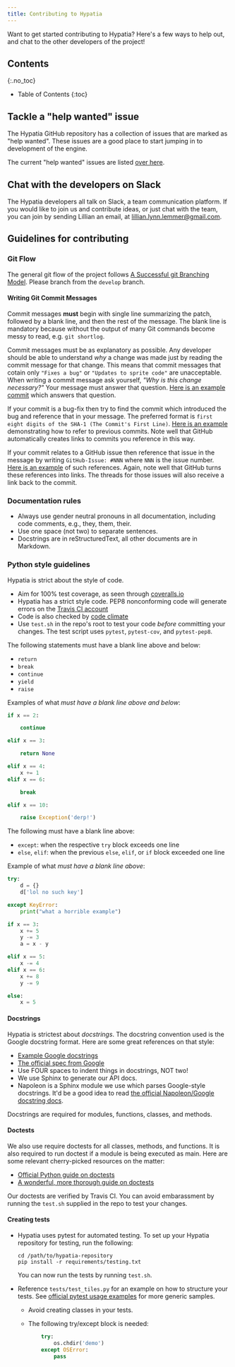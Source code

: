 ```yaml
---
title: Contributing to Hypatia
---
```


Want to get started contributing to Hypatia? Here's a few ways to help out, and chat to the other developers of the project!

## Contents
{:.no_toc}

* Table of Contents
{:toc}


## Tackle a "help wanted" issue

The Hypatia GitHub repository has a collection of issues that are marked as "help wanted". These issues are a good place to start jumping in to development of the engine.

The current "help wanted" issues are listed [over here](https://github.com/hypatia-engine/hypatia/labels/help%20wanted).

## Chat with the developers on Slack

The Hypatia developers all talk on Slack, a team communication platform. If you would like to join us and contribute ideas, or just chat with the team, you can join by sending Lillian an email, at [lillian.lynn.lemmer@gmail.com](mailto:lillian.lynn.lemmer@gmail.com).

## Guidelines for contributing

### Git Flow

The general git flow of the project follows [A Successful git Branching Model](http://nvie.com/posts/a-successful-git-branching-model/). Please branch from the `develop` branch.

#### Writing Git Commit Messages

Commit messages **must** begin with single line summarizing the patch, followed by a blank line, and then the rest of the message.  The blank line is mandatory because without the output of many Git commands become messy to read, e.g. `git shortlog`.

Commit messages must be as explanatory as possible.  Any developer should be able to understand *why* a change was made just by reading the commit message for that change.  This means that commit messages that cotain only `"Fixes a bug"` or `"Updates to sprite code"` are unacceptable.  When writing a commit message ask yourself, *"Why is this change necessary?"*  Your message must answer that question.  [Here is an example commit](https://github.com/hypatia-engine/hypatia/commit/fdbfc5f3e62eb4f5d04ca23f5705e4e97a5e89bf) which answers that question.

If your commit is a bug-fix then try to find the commit which introduced the bug and reference that in your message.  The preferred format is `first eight digits of the SHA-1 (The Commit's First Line)`.  [Here is an example](https://github.com/hypatia-engine/hypatia/commit/b52c3345ae8e312017c2a1cf21793fdbc63b2493) demonstrating how to refer to previous commits.  Note well that GitHub automatically creates links to commits you reference in this way.

If your commit relates to a GitHub issue then reference that issue in the message by writing `GitHub-Issue: #NNN` where `NNN` is the issue number.  [Here is an example](https://github.com/hypatia-engine/hypatia/commit/04d64aa1c76d1958d934c9d64e72a6928ab6466f) of such references.  Again, note well that GitHub turns these references into links.  The threads for those issues will also receive a link back to the commit.

### Documentation rules

* Always use gender neutral pronouns in all documentation, including code comments, e.g., they, them, their.
* Use one space (not two) to separate sentences.
* Docstrings are in reStructuredText, all other documents are in Markdown.

### Python style guidelines

Hypatia is strict about the style of code.

* Aim for 100% test coverage, as seen through [coveralls.io](https://coveralls.io/r/lillian-lemmer/hypatia)
* Hypatia has a strict style code. PEP8 nonconforming code will generate errors on the [Travis CI account](https://travis-ci.org/hypatia-engine/hypatia)
* Code is also checked by [code climate](https://codeclimate.com/github/lillian-lemmer/hypatia)
* Use `test.sh` in the repo's root to test your code *before* committing your changes. The test script uses `pytest`, `pytest-cov`, and `pytest-pep8`.

The following statements must have a blank line above and below:

  * `return`
  * `break`
  * `continue`
  * `yield`
  * `raise`

Examples of what _must have a blank line above and below_:

```python
if x == 2:

    continue

elif x == 3:

    return None

elif x == 4:
    x += 1
elif x == 6:

    break

elif x == 10:

    raise Exception('derp!')
```

The following must have a blank line above:

  * `except`: when the respective `try` block exceeds one line
  * `else`, `elif`: when the previous `else`, `elif`, or `if` block exceeded one line

Example of what _must have a blank line above_:

```python
try:
    d = {}
    d['lol no such key']

except KeyError:
    print("what a horrible example")

if x == 3:
    x += 5
    y -= 3
    a = x - y

elif x == 5:
    x -= 4
elif x == 6:
    x += 8
    y -= 9

else:
    x = 5
```

#### Docstrings

Hypatia is strictest about _docstrings_. The docstring convention used is the Google docstring format. Here are some great references on that style:

* [Example Google docstrings](http://sphinxcontrib-napoleon.readthedocs.org/en/latest/example_google.html)
* [The official spec from Google](http://google.github.io/styleguide/pyguide.html)
* Use FOUR spaces to indent things in docstrings, NOT two!
* We use Sphinx to generate our API docs.
* Napoleon is a Sphinx module we use which parses Google-style docstrings. It'd be a good idea to read [the official Napoleon/Google docstring docs](http://sphinxcontrib-napoleon.readthedocs.org/en/latest/).

Docstrings are required for modules, functions, classes, and methods.

#### Doctests

We also use require doctests for all classes, methods, and functions. It is also required to run doctest if a module is being executed as main. Here are some relevant cherry-picked resources on the matter:

  * [Official Python guide on doctests](https://docs.python.org/2/library/doctest.html)
  * [A wonderful, more thorough guide on doctests](http://pymotw.com/2/doctest/)

Our doctests are verified by Travis CI. You can avoid embarassment by running the `test.sh` supplied in the repo to test your changes.

#### Creating tests

* Hypatia uses pytest for automated testing. To set up your Hypatia repository for testing, run the following:

  ```
  cd /path/to/hypatia-repository
  pip install -r requirements/testing.txt
  ```

  You can now run the tests by running `test.sh`.

* Reference `tests/test_tiles.py` for an example on how to structure your tests. See [official pytest usage examples](http://pytest.org/latest/example) for more generic samples. 
  * Avoid creating classes in your tests.
  * The following try/except block is needed:

    ```python
        try:
            os.chdir('demo')
        except OSError:
            pass
    ```
